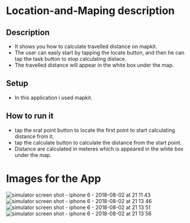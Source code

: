 # Location-and-Maping description

## Description
- It shows you how to calculate travelled distance on mapkit.
- The user can easly start by tapping the locate button, and then he can tap the task button to stop calculating distace. 
- The travelled distance will appear in the white box under the map.

## Setup
- In this application i used mapkit.

## How to run it

- tap the srat point button to locate the first point to start calculating distance from it.
- tap the calculate button to calculate the distance from the start point.
- Distance are calculated in meteres which is appeared in the white box under the map.

# Images for the App
![simulator screen shot - iphone 6 - 2018-08-02 at 21 11 43](https://user-images.githubusercontent.com/35192412/43905533-8ef222ee-9bf1-11e8-8263-46822f19aff3.png)
![simulator screen shot - iphone 6 - 2018-08-02 at 21 13 46](https://user-images.githubusercontent.com/35192412/43905536-906fee4e-9bf1-11e8-8a61-2bd3d62ea120.png)
![simulator screen shot - iphone 6 - 2018-08-02 at 21 13 51](https://user-images.githubusercontent.com/35192412/43905539-9197a834-9bf1-11e8-8439-65a84226c040.png)
![simulator screen shot - iphone 6 - 2018-08-02 at 21 13 56](https://user-images.githubusercontent.com/35192412/43905542-924e88ce-9bf1-11e8-986e-2e594f0db979.png)
